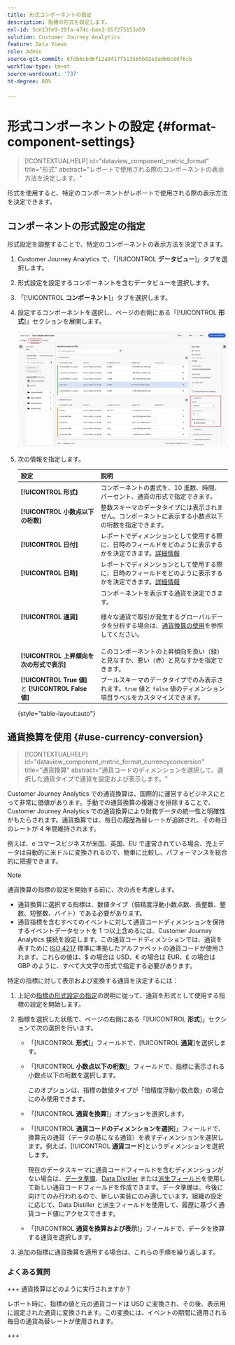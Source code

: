 ```yaml
---
title: 形式コンポーネントの設定
description: 指標の形式を設定します。
exl-id: 5ce13fe9-29fa-474c-bae3-65f275153a59
solution: Customer Journey Analytics
feature: Data Views
role: Admin
source-git-commit: 6fdb6cbd6f12a0417f513565b02e3ad60c8df6cb
workflow-type: tm+mt
source-wordcount: '737'
ht-degree: 88%

---
```


# 形式コンポーネントの設定 {#format-component-settings}

<!-- markdownlint-disable MD034 -->

>[!CONTEXTUALHELP]
>id="dataview_component_metric_format"
>title="形式"
>abstract="レポートで使用される際のコンポーネントの表示方法を決定します。"

<!-- markdownlint-enable MD034 -->


形式を使用すると、特定のコンポーネントがレポートで使用される際の表示方法を決定できます。

## コンポーネントの形式設定の指定

形式設定を調整することで、特定のコンポーネントの表示方法を決定できます。

1. Customer Journey Analytics で、「[!UICONTROL **データビュー**]」タブを選択します。

1. 形式設定を設定するコンポーネントを含むデータビューを選択します。

1. 「[!UICONTROL **コンポーネント**]」タブを選択します。

1. 設定するコンポーネントを選択し、ページの右側にある「[!UICONTROL **形式**]」セクションを展開します。

   ![形式設定](../assets/format-settings.png)

1. 次の情報を指定します。

   | 設定 | 説明 |
   | --- | --- |
   | **[!UICONTROL 形式]** | コンポーネントの書式を、10 進数、時間、パーセント、通貨の形式で指定できます。 |
   | **[!UICONTROL 小数点以下の桁数]** | 整数スキーマのデータタイプには表示されません。コンポーネントに表示する小数点以下の桁数を指定できます。 |
   | **[!UICONTROL 日付]** | レポートでディメンションとして使用する際に、日時のフィールドをどのように表示するかを決定できます。[詳細情報](../../use-cases/data-views/data-views-usecases.md#date-and-date-time-use-cases) |
   | **[!UICONTROL 日時]** | レポートでディメンションとして使用する際に、日時のフィールドをどのように表示するかを決定できます。[詳細情報](../../use-cases/data-views/data-views-usecases.md#date-and-date-time-use-cases) |
   | **[!UICONTROL 通貨]** | コンポーネントを表示する通貨を決定できます。 <p>様々な通貨で取引が発生するグローバルデータを分析する場合は、[通貨換算の使用](#use-currency-conversion)を参照してください。</p> |
   | **[!UICONTROL 上昇傾向を次の形式で表示]** | このコンポーネントの上昇傾向を良い（緑）と見なすか、悪い（赤）と見なすかを指定できます。 |
   | **[!UICONTROL True 値]** と **[!UICONTROL False 値]** | ブールスキーマのデータタイプでのみ表示されます。`true` 値と `false` 値のディメンション項目ラベルをカスタマイズできます。 |

   {style="table-layout:auto"}

## 通貨換算を使用 {#use-currency-conversion}

<!-- markdownlint-disable MD034 -->

>[!CONTEXTUALHELP]
>id="dataview_component_metric_format_currencyconversion"
>title="通貨換算"
>abstract="通貨コードのディメンションを選択して、選択した通貨タイプで通貨を設定および表示します。"

<!-- markdownlint-enable MD034 -->

Customer Journey Analytics での通貨換算は、国際的に運営するビジネスにとって非常に価値があります。手動での通貨換算の複雑さを排除することで、Customer Journey Analytics での通貨換算により財務データの統一性と明確性がもたらされます。通貨換算では、毎日の履歴為替レートが追跡され、その毎日のレートが 4 年間維持されます。

例えば、e コマースビジネスが米国、英国、EU で運営されている場合、売上データは自動的に米ドルに変換されるので、簡単に比較し、パフォーマンスを総合的に把握できます。

>[!NOTE]
>
>通貨換算の指標の設定を開始する前に、次の点を考慮します。
>
>* 通貨換算に選択する指標は、数値タイプ（倍精度浮動小数点数、長整数、整数、短整数、バイト）である必要があります。
>* 通貨指標を含むすべてのイベントに対して通貨コードディメンションを保持するイベントデータセットを 1 つ以上含めるには、Customer Journey Analytics 接続を設定します。この通貨コードディメンションでは、通貨を表すために [ISO 4217](https://www.iso.org/iso-4217-currency-codes.html) 標準に準拠したアルファベットの通貨コードが使用されます。これらの値は、$ の場合は USD、€ の場合は EUR、£ の場合は GBP のように、すべて大文字の形式で指定する必要があります。

特定の指標に対して表示および変換する通貨を決定するには：

1. 上記の[指標の形式設定の指定](#configure-format-settings-for-a-metric)の説明に従って、通貨を形式として使用する指標の設定を開始します。

1. 指標を選択した状態で、ページの右側にある「[!UICONTROL **形式**]」セクションで次の選択を行います。

   * 「[!UICONTROL **形式**]」フィールドで、[!UICONTROL **通貨**]&#x200B;を選択します。

   * 「[!UICONTROL **小数点以下の桁数**]」フィールドで、指標に表示される小数点以下の桁数を選択します。

     このオプションは、指標の数値タイプが「倍精度浮動小数点数」の場合にのみ使用できます。

   * 「[!UICONTROL **通貨を換算**]」オプションを選択します。

   * 「[!UICONTROL **通貨コードのディメンションを選択**]」フィールドで、換算元の通貨（データの基になる通貨）を表すディメンションを選択します。例えば、[!UICONTROL **通貨コード**]&#x200B;というディメンションを選択します。

     現在のデータスキーマに通貨コードフィールドを含むディメンションがない場合は、[データ準備](https://experienceleague.adobe.com/docs/experience-platform/data-prep/home.html?lang=ja)、[Data Distiller](https://experienceleague.adobe.com/docs/experience-platform/query/data-distiller/overview.html?lang=ja) または[派生フィールド](/help/data-views/derived-fields/derived-fields.md)を使用して新しい通貨コードフィールドを作成できます。データ準備は、今後に向けてのみ行われるので、新しい実装にのみ適しています。組織の設定に応じて、Data Distiller と派生フィールドを使用して、履歴に基づく通貨コード値にアクセスできます。

   * 「[!UICONTROL **通貨を換算および表示**]」フィールドで、データを換算する通貨を選択します。

1. 追加の指標に通貨換算を適用する場合は、これらの手順を繰り返します。



### よくある質問

+++ 通貨換算はどのように実行されますか？

レポート時に、指標の値と元の通貨コードは USD に変換され、その後、表示用に設定された通貨に変換されます。この変換には、イベントの期間に適用される毎日の通貨為替レートが使用されます。

+++

